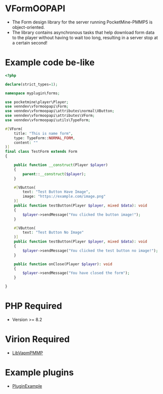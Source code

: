 # VFormOOPAPI
- The Form design library for the server running PocketMine-PMMP5 is object-oriented.
- The library contains asynchronous tasks that help download form data to the player without having to wait too long, resulting in a server stop at a certain second!

# Example code be-like
```php
<?php

declare(strict_types=1);

namespace myplugin\forms;

use pocketmine\player\Player;
use venndev\vformoopapi\Form;
use venndev\vformoopapi\attributes\normal\VButton;
use venndev\vformoopapi\attributes\VForm;
use venndev\vformoopapi\utils\TypeForm;

#[VForm(
    title: "This is name form",
    type: TypeForm::NORMAL_FORM,
    content: ""
)]
final class TestForm extends Form
{

    public function __construct(Player $player)
    {
        parent::__construct($player);
    }

    #[VButton(
        text: "Test Button Have Image",
        image: "https://example.com/image.png"
    )]
    public function testButton(Player $player, mixed $data): void
    {
        $player->sendMessage("You clicked the button image!");
    }

    #[VButton(
        text: "Test Button No Image"
    )]
    public function testButton(Player $player, mixed $data): void
    {
        $player->sendMessage("You clicked the test button no image!");
    }

    public function onClose(Player $player): void
    {
        $player->sendMessage("You have closed the form");
    }

}
```
# PHP Required
- Version >= 8.2

# Virion Required
- [LibVapmPMMP](https://github.com/VennDev/LibVapmPMMP)

# Example plugins
- [PluginExample](https://github.com/VennDev/TestVForm)
